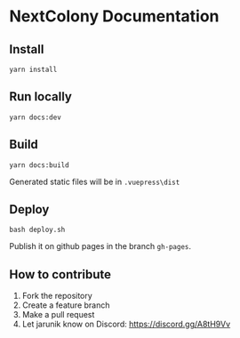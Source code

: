 # NextColony Documentation

## Install

```yarn install```

## Run locally

```yarn docs:dev```

## Build

```yarn docs:build```

Generated static files will be in `.vuepress\dist`

## Deploy

```bash deploy.sh```

Publish it on github pages in the branch `gh-pages`.

## How to contribute

1. Fork the repository
2. Create a feature branch
4. Make a pull request
5. Let jarunik know on Discord: https://discord.gg/A8tH9Vv
